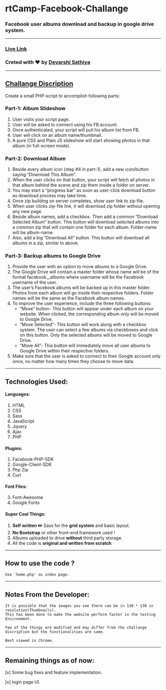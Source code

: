 # rtCamp-Facebook-Challange
### Facebook user albums download and backup in google drive system.
-----
### [Live Link](https://devarshi.xyz/home.php)
### Creted with :heart: by [Devarshi Sathiya](https://www.devarshi.xyz)
----
## [Challange Discription](https://careers.rtcamp.com/web-engineer/assignments/#facebook-challenge)
Create a small PHP-script to accomplish following parts:
### Part-1: Album Slideshow
  1. User visits your script page.
  2. User will be asked to connect using his FB account.
  3. Once authenticated, your script will pull his album list from FB.
  4. User will click on an album name/thumbnail.
  5. A pure CSS and Plain JS slideshow will start showing photos in that album (in full-screen mode).
### Part-2: Download Album
  1. Beside every album icon (step #4 in part-1), add a new icon/button saying “Download This Album”.
  2. When the user clicks on that button, your script will fetch all photos in that album behind the scene and zip them inside a folder on server.
  3. You may start a “progress bar” as soon as user-click download button as download process may take time.
  4. Once zip building on server completes, show user link to zip file.
  5. When user clicks zip-file link, it will download zip folder without opening any new page.
  6. Beside album names, add a checkbox. Then add a common “Download Selected Album” button. This button will download selected albums into a common zip that will contain one folder for each album. Folder-name will be album-name.
  7. Also, add a big “Download All” button. This button will download all albums in a zip, similar to above.
### Part-3: Backup albums to Google Drive
  1. Provide the user with an option to move albums to a Google Drive.
  2. The Google Drive will contain a master folder whose name will be of the format facebook_<username>_albums where username will be the Facebook username of the user.
  3. The user’s Facebook albums will be backed up in this master folder. Photos from each album will go inside their respective folders. Folder names will be the same as the Facebook album names.
  4. To improve the user experience, include the three following buttons:
     - “Move” button- This button will appear under each album on your website. When clicked, the corresponding album only will be moved to Google Drive.
     - “Move Selected”- This button will work along with a checkbox system. The user can select a few albums via checkboxes and click on this button. Only the selected albums will be moved to Google Drive.
     - “Move All”- This button will immediately move all user albums to Google Drive within their respective folders.
  5. Make sure that the user is asked to connect to their Google account only once, no matter how many times they choose to move data.
---  
  
## Technologies Used:
  
#### Languages:
  1. HTML
  2. CSS
  3. Sass
  4. JavaScript
  5. Jquery
  6. Ajax
  7. PHP
#### Plugins:
  1. Facebook-PHP-SDK
  2. Google-Client-SDK
  3. Php Zip
  4. Curl
#### Font Files:
  3. Font-Awesome
  4. Google Fonts
#### Super Cool Things:
  1. **Self written :pencil2:** Sass for the **grid system** and basic layout.
  2. **No Bootstrap** or other front-end framework used !
  3. Albums uploaded to drive **without** third party storage.
  4. All the code is **original and written from scratch**.
----  
## How to use the code ?
```
Use 'home.php' as index page.
```
----
## Notes From the Developer:
```
It is possible that the images you see there can be in 130 * 130 in resolution(Thumbnails).
This has been done to make the website perform faster in the testing Environment.

Few of the things are modified and may differ from the challange discription but the functionalities are same.

Best viewed in Chrome.
```
----

## Remaining things as of now:
  [x] Some bug fixes and feature implementation.
  
  [x] login page UI.
